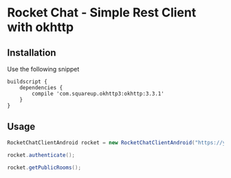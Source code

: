 # Rocket Chat - Simple Rest Client with okhttp


Installation
------------
Use the following snippet

    buildscript {
        dependencies {
            compile 'com.squareup.okhttp3:okhttp:3.3.1'
        }
    }


Usage
-----

``` java
RocketChatClientAndroid rocket = new RocketChatClientAndroid("https://your-company-url", "example@test.com.br", "abc123");

rocket.authenticate();

rocket.getPublicRooms();

```

